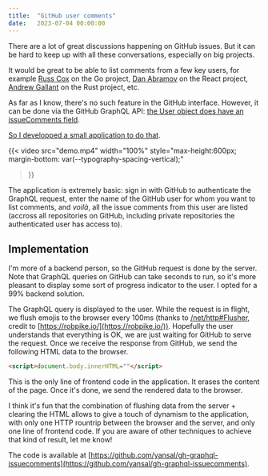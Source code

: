```yaml
---
title:  "GitHub user comments"
date:   2023-07-04 00:00:00
---
```

There are a lot of great discussions happening on GitHub issues. But it can be hard to keep up with all these conversations, especially on big projects.

It would be great to be able to list comments from a few key users, for example [Russ Cox](https://github.com/rsc) on the Go project, [Dan Abramov](https://github.com/gaearon) on the React project, [Andrew Gallant](https://github.com/BurntSushi) on the Rust project, etc.

As far as I know, there's no such feature in the GitHub interface. However, it can be done via the GitHub GraphQL API: [the User object does have an issueComments field](https://docs.github.com/en/graphql/reference/objects#user).

[So I developped a small application to do that](https://gh.yansal.com).

{{< video
    src="demo.mp4"
    width="100%"
    style="max-height:600px; margin-bottom: var(--typography-spacing-vertical);"
>}}

The application is extremely basic: sign in with GitHub to authenticate the GraphQL request, enter the name of the GitHub user for whom you want to list comments, and _voilà_, all the issue comments from this user are listed (accross all repositories on GitHub, including private repositories the authenticated user has access to).

## Implementation 
I'm more of a backend person, so the GitHub request is done by the server. Note that GraphQL queries on GitHub can take seconds to run, so it's more pleasant to display some sort of progress indicator to the user. I opted for a 99% backend solution.

The GraphQL query is displayed to the user. While the request is in flight, we flush emojis to the browser every 100ms (thanks to [/net/http#Flusher](https://pkg.go.dev/net/http#Flusher), credit to [https://robpike.io/](https://robpike.io/)). Hopefully the user understands that everything is OK, we are just waiting for GitHub to serve the request. Once we receive the response from GitHub, we send the following HTML data to the browser.

```html
<script>document.body.innerHTML=""</script>
```

This is the only line of frontend code in the application. It erases the content of the page. Once it's done, we send the rendered data to the browser.

I think it's fun that the combination of flushing data from the server + clearing the HTML allows to give a touch of dynamism to the application, with only one HTTP rountrip between the browser and the server, and only one line of frontend code. If you are aware of other techniques to achieve that kind of result, let me know!

The code is available at [https://github.com/yansal/gh-graphql-issuecomments](https://github.com/yansal/gh-graphql-issuecomments).